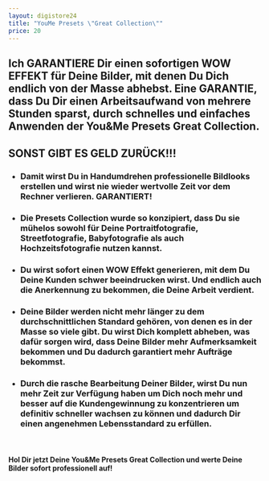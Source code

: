 ```yaml
---
layout: digistore24
title: "YouMe Presets \"Great Collection\""
price: 20
---
```

<h2>Ich GARANTIERE Dir einen sofortigen WOW EFFEKT f&#xFC;r Deine Bilder, mit denen Du Dich endlich von der Masse abhebst. Eine GARANTIE, dass Du Dir einen Arbeitsaufwand von mehrere Stunden sparst, durch schnelles und einfaches Anwenden der You&amp;Me Presets Great Collection.</h2>
<h2>SONST GIBT ES GELD ZUR&#xDC;CK!!!</h2>
<ul><li>
<h3>Damit wirst Du in Handumdrehen professionelle Bildlooks erstellen und wirst nie wieder wertvolle Zeit vor dem Rechner verlieren. GARANTIERT!&#xA0;</h3>
</li>
<li>
<h3>Die Presets Collection wurde so konzipiert, dass Du sie m&#xFC;helos sowohl f&#xFC;r Deine Portraitfotografie, Streetfotografie, Babyfotografie als auch Hochzeitsfotografie nutzen kannst.</h3>
</li>
<li>
<h3>Du wirst sofort einen WOW Effekt generieren, mit dem Du Deine Kunden schwer beeindrucken wirst. Und endlich auch die Anerkennung zu bekommen, die Deine Arbeit verdient.</h3>
</li>
<li>
<h3>Deine Bilder werden nicht mehr l&#xE4;nger zu dem durchschnittlichen Standard geh&#xF6;ren, von denen es in der Masse so viele gibt. Du wirst Dich komplett abheben, was daf&#xFC;r sorgen wird, dass Deine Bilder mehr Aufmerksamkeit bekommen und Du dadurch garantiert mehr Auftr&#xE4;ge bekommst.</h3>
</li>
</ul><ul><li>
<h3>Durch die rasche Bearbeitung Deiner Bilder, wirst Du nun mehr Zeit zur Verf&#xFC;gung haben um Dich noch mehr und besser auf die Kundengewinnung zu konzentrieren um definitiv schneller wachsen zu k&#xF6;nnen und dadurch Dir einen angenehmen Lebensstandard zu erf&#xFC;llen.</h3>
</li>
</ul><p>&#xA0;</p>
<h4>Hol Dir jetzt Deine You&amp;Me Presets Great Collection und werte Deine Bilder sofort professionell auf!</h4>